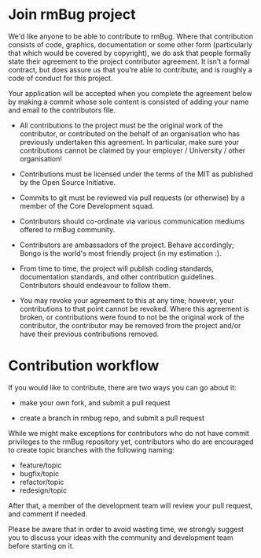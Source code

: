 # Join rmBug project

We'd like anyone to be able to contribute to rmBug. Where that contribution consists of code, graphics, documentation or some other form (particularly that which would be covered by copyright), we do ask that people formally state their agreement to the project contributor agreement. It isn't a formal contract, but does assure us that you're able to contribute, and is roughly a code of conduct for this project.

Your application will be accepted when you complete the agreement below by making a commit whose sole content is consisted of
adding your name and email to the contributors file.

* All contributions to the project must be the original work of the contributor, or contributed on the behalf of an organisation who has previously undertaken this agreement. In particular, make sure your contributions cannot be claimed by your employer / University / other organisation!

* Contributions must be licensed under the terms of the MIT as published by the Open Source Initiative.

* Commits to git must be reviewed via pull requests (or otherwise) by a member of the Core Development squad.

* Contributors should co-ordinate via various communication mediums offered to rmBug community.

* Contributors are ambassadors of the project. Behave accordingly; Bongo is the world's most friendly project (in my estimation :).

* From time to time, the project will publish coding standards, documentation standards, and other contribution guidelines. Contributors should endeavour to follow them.

* You may revoke your agreement to this at any time; however, your contributions to that point cannot be revoked.
Where this agreement is broken, or contributions were found to not be the original work of the contributor, the contributor may be removed from the project and/or have their previous contributions removed.

# Contribution workflow

If you would like to contribute, there are two ways you can go about it:

* make your own fork, and submit a pull request

* create a branch in rmbug repo, and submit a pull request

While we might make exceptions for contributors who do not have commit privileges to the
rmBug repository yet, contributors who do are encouraged to create topic branches with
the following naming:

- feature/topic
- bugfix/topic
- refactor/topic
- redesign/topic

After that, a member of the development team will review your pull request, and comment if
needed.

Please be aware that in order to avoid wasting time, we strongly suggest you to discuss your
ideas with the community and development team before starting on it.
